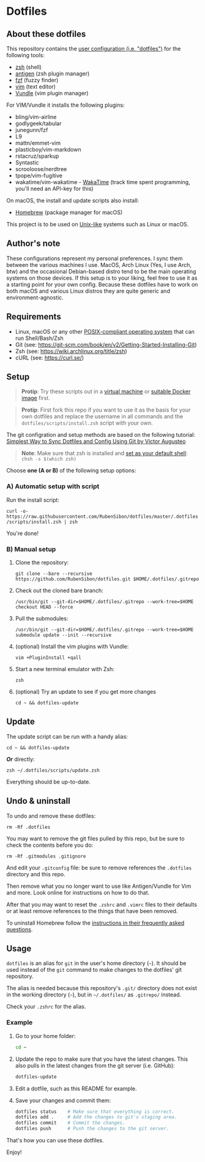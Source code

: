 # Dotfiles

## About these dotfiles

This repository contains the [user configuration (i.e. "dotfiles")](https://en.wikipedia.org/wiki/Hidden_file_and_hidden_directory) for the following tools:

- [zsh](https://wiki.archlinux.org/title/zsh) (shell)
- [antigen](https://github.com/zsh-users/antigen) (zsh plugin manager)
- [fzf](https://github.com/junegunn/fzf) (fuzzy finder)
- [vim](https://www.vim.org/) (text editor)
- [Vundle](https://github.com/VundleVim/Vundle.vim) (vim plugin manager)

For VIM/Vundle it installs the following plugins:

- bling/vim-airline
- godlygeek/tabular
- junegunn/fzf
- L9
- mattn/emmet-vim
- plasticboy/vim-markdown
- rstacruz/sparkup
- Syntastic
- scrooloose/nerdtree
- tpope/vim-fugitive
- wakatime/vim-wakatime - [WakaTime](https://wakatime.com/) (track time spent programming, you'll need an API-key for this)

On macOS, the install and update scripts also install:

- [Homebrew](https://brew.sh/) (package manager for macOS)

This project is to be used on [Unix-like](https://en.wikipedia.org/wiki/Unix-like) systems such as Linux or macOS.

## Author's note

These configurations represent my personal preferences. I sync them between the various machines I use. MacOS, Arch Linux (Yes, I use Arch, btw) and the occasional Debian-based distro tend to be the main operating systems on those devices. If this setup is to your liking, feel free to use it as a starting point for your own config. Because these dotfiles have to work on both macOS and various Linux distros they are quite generic and environment-agnostic.

## Requirements

- Linux, macOS or any other [POSIX-compliant operating system](https://en.wikipedia.org/wiki/POSIX) that can run Shell/Bash/Zsh
- Git (see: <https://git-scm.com/book/en/v2/Getting-Started-Installing-Git>)
- Zsh (see: <https://wiki.archlinux.org/title/zsh>)
- cURL (see: <https://curl.se/>)

## Setup

> **Protip**: Try these scripts out in a [virtual machine](https://en.wikipedia.org/wiki/Virtual_machine) or [suitable Docker image](https://hub.docker.com/_/ubuntu) first.

> **Protip**: First fork this repo if you want to use it as the basis for your own dotfiles and replace the username in all commands and the `dotfiles/scripts/install.zsh` script with your own.

The git configration and setup methods are based on the following tutorial: [Simplest Way to Sync Dotfiles and Config Using Git by Victor Augusteo](https://medium.com/@augusteo/simplest-way-to-sync-dotfiles-and-config-using-git-14051af8703a)

> **Note**: Make sure that zsh is installed and [set as your default shell](https://wiki.archlinux.org/title/Command-line_shell#Changing_your_default_shell): `chsh -s $(which zsh)`

Choose **one (A or B)** of the following setup options:

### A) Automatic setup with script

Run the install script:

`curl -o- https://raw.githubusercontent.com/RubenSibon/dotfiles/master/.dotfiles/scripts/install.zsh | zsh`

You're done!

### B) Manual setup

1. Clone the repository:

    `git clone --bare --recursive https://github.com/RubenSibon/dotfiles.git $HOME/.dotfiles/.gitrepo`

2. Check out the cloned bare branch:

    `/usr/bin/git --git-dir=$HOME/.dotfiles/.gitrepo --work-tree=$HOME checkout HEAD --force`

3. Pull the submodules:

    `/usr/bin/git --git-dir=$HOME/.dotfiles/.gitrepo --work-tree=$HOME submodule update --init --recursive`

4. (optional) Install the vim plugins with Vundle:

    `vim +PluginInstall +qall`

5. Start a new terminal emulator with Zsh:

    `zsh`

6. (optional) Try an update to see if you get more changes

   `cd ~ && dotfiles-update`

## Update

The update script can be run with a handy alias:

`cd ~ && dotfiles-update`

**_Or_** directly:

`zsh ~/.dotfiles/scripts/update.zsh`

Everything should be up-to-date.

## Undo & uninstall

To undo and remove these dotfiles:

`rm -Rf .dotfiles`

You may want to remove the git files pulled by this repo, but be sure to check the contents before you do:

`rm -Rf .gitmodules .gitignore`

And edit your `.gitconfig` file: be sure to remove references the `.dotfiles`  directory and this repo.

Then remove what you no longer want to use like Antigen/Vundle for Vim and more. Look online for instructions on how to do that.

After that you may want to reset the `.zshrc` and `.vimrc` files to their defaults or at least remove references to the things that have been removed.

To uninstall Homebrew follow the [instructions in their frequently asked questions](https://github.com/homebrew/install?tab=readme-ov-file#uninstall-homebrew).

## Usage

`dotfiles` is an alias for `git` in the user's home directory (`~`). It should be used instead of the `git` command to make changes to the dotfiles' git repository.

The alias is needed because this repository's `.git/` directory does not exist in the working directory (`~`), but in `~/.dotfiles/` as `.gitrepo/` instead.

Check your `.zshrc` for the alias.

### Example

1. Go to your home folder:

    ```zsh
    cd ~
    ```

2. Update the repo to make sure that you have the latest changes.
This also pulls in the latest changes from the git server (i.e. GitHub):

    ```zsh
    dotfiles-update
    ```

3. Edit a dotfile, such as this README for example.

4. Save your changes and commit them:

    ```zsh
    dotfiles status    # Make sure that everything is correct.
    dotfiles add .     # Add the changes to git's staging area.
    dotfiles commit    # Commit the changes.
    dotfiles push      # Push the changes to the git server.
    ```

That's how you can use these dotfiles.

Enjoy!
